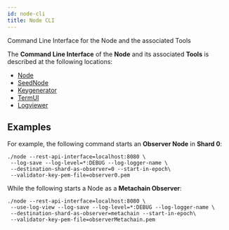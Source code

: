 ```yaml
---
id: node-cli
title: Node CLI
---
```


Command Line Interface for the Node and the associated Tools

The **Command Line Interface** of the **Node** and its associated **Tools** is described at the following locations:

- [Node](https://github.com/ElrondNetwork/elrond-go/blob/development/cmd/node/CLI.md)
- [SeedNode](https://github.com/ElrondNetwork/elrond-go/blob/development/cmd/seednode/CLI.md)
- [Keygenerator](https://github.com/ElrondNetwork/elrond-go/blob/development/cmd/keygenerator/CLI.md)
- [TermUI](https://github.com/ElrondNetwork/elrond-go/blob/development/cmd/termui/CLI.md)
- [Logviewer](https://github.com/ElrondNetwork/elrond-go/blob/development/cmd/logviewer/CLI.md)

## **Examples**

For example, the following command starts an **Observer Node** in **Shard 0**:

```
./node --rest-api-interface=localhost:8080 \
 --log-save --log-level=*:DEBUG --log-logger-name \
 --destination-shard-as-observer=0 --start-in-epoch\
 --validator-key-pem-file=observer0.pem
```

While the following starts a Node as a **Metachain Observer**:

```
./node --rest-api-interface=localhost:8080 \
 --use-log-view --log-save --log-level=*:DEBUG --log-logger-name \
 --destination-shard-as-observer=metachain --start-in-epoch\
 --validator-key-pem-file=observerMetachain.pem
```
